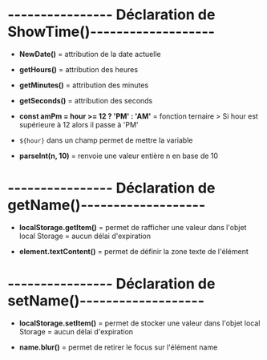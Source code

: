 # ---------------- Déclaration de ShowTime()-------------------


* **NewDate()** = attribution de la date actuelle

* **getHours()** = attribution des heures 

* **getMinutes()** = attribution des minutes

* **getSeconds()** = attribution des seconds

* **const amPm = hour >= 12 ? 'PM' : 'AM'** = fonction ternaire > Si hour est supérieure à 12 alors il passe à 'PM'

* `${hour}` dans un champ permet de mettre la variable 

* **parseInt(n, 10)** = renvoie une valeur entière n en base de 10

# ---------------- Déclaration de getName()-------------------

* **localStorage.getItem()** = permet de rafficher une valeur  dans l'objet local Storage = aucun délai d'expiration

* **element.textContent()** = permet de définir la zone texte de l'élément

# ---------------- Déclaration de setName()-------------------

* **localStorage.setItem()** = permet de stocker une valeur  dans l'objet local Storage = aucun délai d'expiration

* **name.blur()** = permet de retirer le focus sur l'élément name



